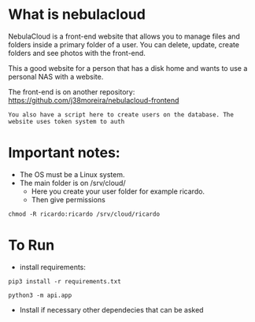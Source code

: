 # What is nebulacloud
NebulaCloud is a front-end website that allows you to manage files and folders inside a primary folder of a user. 
You can delete, update, create folders and see photos with the front-end.

This a good website for a person that has a disk home and wants to use a personal NAS with a website.

The front-end is on another repository: https://github.com/j38moreira/nebulacloud-frontend

```
You also have a script here to create users on the database. The website uses token system to auth
```

# Important notes:

* The OS must be a Linux system.
* The main folder is on /srv/cloud/
  - Here you create your user folder for example ricardo.
  - Then give permissions
```
chmod -R ricardo:ricardo /srv/cloud/ricardo
```

# To Run
* install requirements:
```
pip3 install -r requirements.txt
```
```
python3 -m api.app
```

* Install if necessary other dependecies that can be asked

